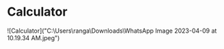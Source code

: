 # Calculator
![Calculator]("C:\Users\ranga\Downloads\WhatsApp Image 2023-04-09 at 10.19.34 AM.jpeg")
